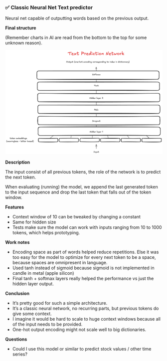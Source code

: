 ### ✅ Classic Neural Net Text predictor

Neural net capable of outputting words based on the previous output.

**Final structure**

(Remember charts in AI are read from the bottom to the top for some unknown reason).

![simple preditcor architecture](./simple_predictor.png)

**Description**

The input consist of all previous tokens, the role of the network is to predict the next token.

When evaluating (running) the model, we append the last generated token to the input sequence and drop the last token that falls out of the token window.

**Features**

- Context window of 10 can be tweaked by changing a constant
- Same for hidden size
- Tests make sure the model can work with inputs ranging from 10 to 1000 tokens, which helps prototyping.

**Work notes**

- Encoding space as part of words helped reduce repetitions. Else it was too easy for the model to optimize for every next token to be a space, because spaces are omnipresent in language.
- Used tanh instead of sigmoid because sigmoid is not implemented in candle in metal (apple silicon)
- Final tanh + softmax layers really helped the performance vs just the hidden layer output.

**Conclusion**

- It’s pretty good for such a simple architecture.
- It’s a classic neural network, no recurring parts, but previous tokens do give some context.
- I imagine it would be hard to scale to huge context windows because all of the input needs to be provided.
- One-hot output encoding might not scale well to big dictionaries.

**Questions**

- Could I use this model or similar to predict stock values / other time series?
